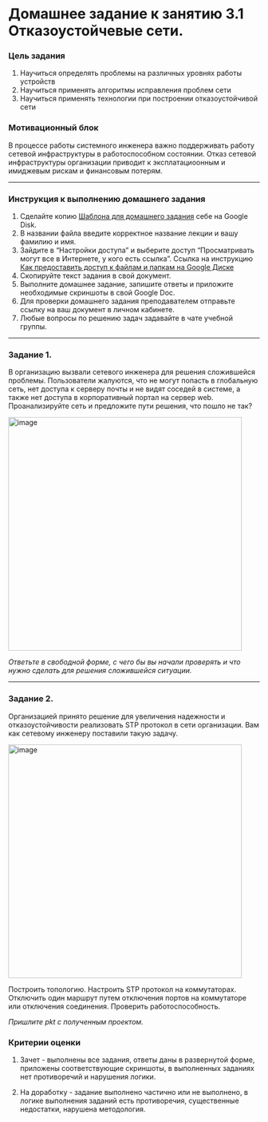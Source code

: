 # Домашнее задание к занятию 3.1 Отказоустойчевые сети.

### Цель задания

1) Научиться определять проблемы на различных уровнях работы устройств
2) Научиться применять алгоритмы исправления проблем сети
3) Научиться применять технологии при построении отказоустойчивой сети

### Мотивационный блок

В процессе работы системного инженера важно поддерживать работу сетевой инфраструктуры в работоспособном состоянии. Отказ сетевой инфраструктуры организации приводит к эксплатациоонным и имиджевым рискам и финансовым потерям. 

------

### Инструкция к выполнению домашнего задания

1. Сделайте копию [Шаблона для домашнего задания](https://docs.google.com/document/d/1youKpKm_JrC0UzDyUslIZW2E2bIv5OVlm_TQDvH5Pvs/edit) себе на Google Disk.
2. В названии файла введите корректное название лекции и вашу фамилию и имя.
3. Зайдите в “Настройки доступа” и выберите доступ “Просматривать могут все в Интернете, у кого есть ссылка”.
 Ссылка на инструкцию [Как предоставить доступ к файлам и папкам на Google Диске](https://support.google.com/docs/answer/2494822?hl=ru&co=GENIE.Platform%3DDesktop)
5. Скопируйте текст задания в свой документ.
6. Выполните домашнее задание, запишите ответы и приложите необходимые скриншоты в свой Google Doc.
7. Для проверки домашнего задания преподавателем отправьте ссылку на ваш документ в личном кабинете.
8. Любые вопросы по решению задач задавайте в чате учебной группы.

---

### Задание 1.

В организацию вызвали сетевого инженера для решения сложившейся проблемы. Пользователи жалуются, что не могут попасть в глобальную сеть, нет доступа к серверу почты и не видят соседей в системе, а также нет доступа в корпоративный портал на сервер web. Проанализируйте сеть и предложите пути решения, что пошло не так? 

 <img width="468" alt="image" src="https://user-images.githubusercontent.com/73060384/147534698-3e695732-f3b0-4333-b411-adfb6af83365.png">


*Ответьте в свободной форме, с чего бы вы начали проверять и что нужно сделать для решения сложившейся ситуации.*

---

### Задание 2.

Организацией принято решение для увеличения надежности и отказоустойчивости реализовать STP протокол в сети организации. Вам как сетевому инженеру поставили такую задачу.

<img width="468" alt="image" src="https://user-images.githubusercontent.com/73060384/147534693-078b7723-94f2-4cb1-82f4-9fde151f0540.png">

Построить топологию. Настроить STP протокол на коммутаторах. Отключить один маршрут путем отключения портов на коммутаторе или отключения соединения. Проверить работоспособность. 

*Пришлите pkt с полученным проектом.* 

### Критерии оценки

1. Зачет - выполнены все задания, ответы даны в развернутой форме, приложены соответствующие скриншоты, в выполненных заданиях нет противоречий и нарушения логики.

2. На доработку - задание выполнено частично или не выполнено, в логике выполнения заданий есть противоречия, существенные недостатки, нарушена методология.

